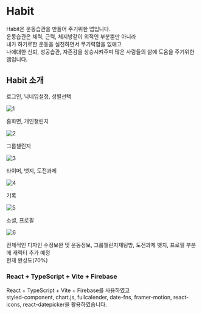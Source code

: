 # Habit

Habit은 운동습관을 만들어 주기위한 앱입니다. <br />
운동습관은 체력, 근력, 체지방같이 외적인 부분뿐만 아니라<br /> 
내가 하기로한 운동을 실천하면서 무기력함을 없애고<br /> 나에대한 신뢰, 성공습관, 자존감을 상승시켜주며 많은 사람들의 삶에 도움을 주기위한 앱입니다.

## Habit 소개
로그인, 닉네임설정, 성별선택

![1](https://github.com/kangdongu/exercise/assets/162076741/e73be311-a56a-4566-8308-9d51fbabc3c2)

홈화면, 개인챌린지

![2](https://github.com/kangdongu/exercise/assets/162076741/eb5711a9-7d5a-4e1c-8433-c8e48ede5c26)

그룹챌린지

![3](https://github.com/kangdongu/exercise/assets/162076741/479213f6-91f8-466f-963a-47813cdfbb6c)

타이머, 뱃지, 도전과제

![4](https://github.com/kangdongu/exercise/assets/162076741/814d159f-4177-4f8a-80a9-4401555417d2)

기록

![5](https://github.com/kangdongu/exercise/assets/162076741/f2d6607e-0a03-4785-bf7b-11e9adc060b5)

소셜, 프로필

![6](https://github.com/kangdongu/exercise/assets/162076741/1ec28212-7212-4cc2-9246-e910d3d5a7bc)

전체적인 디자인 수정보완 및 운동정보, 그룹챌린지채팅방, 도전과제 뱃지, 프로필 부분에 캐릭터 추가 예정<br /> 현재 완성도(70%)
### React + TypeScript + Vite + Firebase 
React + TypeScript + Vite + Firebase를 사용하였고 <br />
styled-component, chart.js, fullcalender, date-fns, framer-motion, react-icons, react-datepicker을 활용하였습니다.


